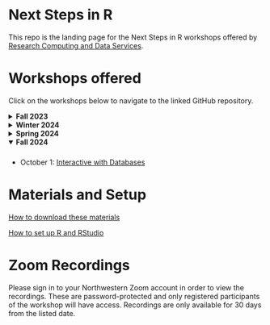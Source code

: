 # Next Steps in R

This repo is the landing page for the Next Steps in R workshops offered by [Research Computing and Data Services](https://www.it.northwestern.edu/departments/it-services-support/research/).

# Workshops offered

Click on the workshops below to navigate to the linked GitHub repository.

<details>
  <summary><b>Fall 2023</b></summary>

  ###
  * October 10: [RStudio projects and other special features of the app](https://github.com/hscarter/RStudio_Workshop) 
  * October 17: [Using Git in RStudio for version control](https://github.com/nuitrcs/git-RStudio)
  * October 24: [Making multi-panel figures with ggplot2](https://github.com/hscarter/Multipanel_Figures_Workshop)
  * October 31: [Applying themes in ggplot2](https://github.com/hscarter/ggplot2_Themes_Workshop)
  * November 7: [Writing your own functions](https://github.com/ritika-giri/R-workshop-writing-your-own-functions)
  * November 14: [Intro to parallel processing](https://github.com/ritika-giri/R-workshop-intro-to-parallel-processing)
</details>

<details>
  <summary><b>Winter 2024</b></summary>

  ###
  * January 9: [Intro to bench](https://github.com/nuitrcs/NSIR-IntroToBench)
    * Recording [here](https://northwestern.zoom.us/rec/share/rgVxfTaRx1BiY8kmhL5EYlLWBrFKCKeqOlwyyOLBBUVDF-bh-taX4fkLyNTKG7_C.9wnP_mqt3CnkmG0C)
  * January 16: [Intro to Shiny](https://github.com/nuitrcs/IntroToRShiny)
    * Recording [here](https://northwestern.zoom.us/rec/share/wcuRG1besyEMKlT0hjmrfGbcQ0D6brY-aVXc0C5uEWtZfz5iWpx9p74EQP7qLQ7J.M4PGk4yf5nUNncBV)
  * January 23: [Intro to Flexdashboard](https://github.com/nuitrcs/IntroToFlexdashboard)
    * Recording [here](https://northwestern.zoom.us/rec/share/p09zRwTHbbJO1O-Uks8pbj-_0TWNQJHy9SjOFlWeCk_QICrYF_ICVfZnjmdwL_pa.5wh6k3fIZFQpEyHy)
  * January 30: [Intro to linear mixed effects models (lme4)](https://github.com/nuitrcs/mixed_models)
    * Recording [here](https://northwestern.zoom.us/rec/share/THGQks4WonRAxRE0rGUIt4lfUnXzU-9kOncOD5UMckDhCMu7UJn550q8dMUGoopv.uOWwFwJRDqD_0Dd5)
  * February 6: [Debugging tools](https://github.com/nuitrcs/debuggingWithR)
    * Recording [here](https://northwestern.zoom.us/rec/share/I9zmxn9Ih4Us7fc21einGXpIZ7xMDY76EdRngknD5b2urmTfjZwGsLyLekfo5k6s.3VnqStoWswa5kPxW)
  * February 13: [Intro to Quarto](https://github.com/nuitrcs/IntroToQuarto)
    * Recording [here](https://northwestern.zoom.us/rec/share/oSWtRLnrVV8UN7AdXDyC5zDf1ZGN-D9d4iHnSHPySuXHTnOQRvlWqfIsIGOoL_QR.SGqyAsIetYnC-3GF)
  * February 20: [Package Management in R](https://github.com/nuitrcs/NSIR-package-management)
    * Recording [here](https://northwestern.zoom.us/rec/share/6LtJEbor8fAahObtWuRLvlM0oK9pMGG-II1pDuDOqtl_tpsxSGUuFmwVjEgiqrzH.y7V6V5vCGoZCe709)
  * February 27: [Bootstrapping with R](https://github.com/nuitrcs/NSIR-bootstrapping)
    * Recording [here](https://northwestern.zoom.us/rec/share/wJIRGSUfwxdr0Kbb-1naWJ81489rWjl9mkK5kc9Qh-aeOoxrMLfLnkIoCLmvkiwI.CwxUF7sUf-iEstxM)
  * March 5: [Handling Missingness with R](https://github.com/nuitrcs/NSIR-handling-missingness)
    * Recording [here](https://northwestern.zoom.us/rec/share/057whOEyIIDB04b785c3uqQzPjIJOClzqOWQPb37VW4PpRbMSgU74wH3xuCyke4Y.NwIczQgoq6rZPIDG)
</details>

<details>
  <summary><b>Spring 2024</b></summary>

  ###
* April 9: [Creating Publishable Tables in R Markdown with flextable](https://github.com/nuitrcs/NSIR-flextable)
    * Recording [here](https://northwestern.zoom.us/rec/share/ulmknXA_UszEUuKnVeMPoY7hSHKKeAHRM7IWz9DVCRZ6CTwvgDaMXOXhh2gBqp9I.gM7xQJkpOsTChnla)
* April 16: [Predictive modeling with tidymodels: day 1](https://github.com/nuitrcs/tidymodels)
    * Recording [here](https://northwestern.zoom.us/rec/share/JHo_av-07nlAUn9D__44Hpl30f_EVZNGyLjUjTt2NvdKLcpt3seoerwdKCM1V_RD.BaLtMRdLNH49Brz6)
* April 23: [Predictive modeling with tidymodels: day 2](https://github.com/nuitrcs/tidymodels)
    * Recording [here](https://northwestern.zoom.us/rec/share/d_V_BpXh9Et04cjZCbtOigMXd3bI6p4RnIa_htVqaRlusElFeXdbyJe72fbgQDi1.04dmBwQzEGtlHDvK)
* April 30: [Working with Excel Files](https://github.com/nuitrcs/working-with-Excel-files)
    * Recording [here](https://northwestern.zoom.us/rec/share/aayIOBqwAbowhtAzYlJsae5TaWn7RqFnPLl-NEZRYyUI1tUbcCwHjfGFv9hk05LT.YU0jASWCRVCSeykJ)
* May 7: [Interacting with Databases](https://github.com/nuitrcs/NSIR-interact-with-database)
    * Recording [here](https://northwestern.zoom.us/rec/share/O_48LZmdnUtwrwofOlyYPFt3JyH_3pPinw8BleA8_AtD09TOpRibrDuH8lLFHlJH.ZWHe3UB2aMwZUhRl)
* May 14: [Scraping with Rvest](https://github.com/nuitrcs/web_scraping_r)
    * Recording [here](https://northwestern.zoom.us/rec/share/2WcqobuWd0YYCBIWJLhaaAPhRvLlaslrTXTtxAKpvyFd9OMV63ZuUvDBczS6-nGA.wmL9Rc424OJ8uy3s)
* May 21: [Writing Reusable R code](https://github.com/nuitrcs/NSIR-writing-reusable-code)
    * Recording [here](https://northwestern.zoom.us/rec/share/UkX5Yf9azfuH01KrrE6CoAp_rwRKx6iTHu3ZpJbbidicf7dQXg94n_aGWKCzno0i.9lMGefs1ff1oY6_3)

</details>

<details open>
  <summary><b>Fall 2024</b></summary>

  ###
* October 1: [Interactive with Databases](https://github.com/nuitrcs/NSIR-interact-with-database)


</details>

# Materials and Setup

[How to download these materials](https://sites.northwestern.edu/researchcomputing/resources/downloading-from-github/)

[How to set up R and RStudio](https://sites.northwestern.edu/researchcomputing/resources/r-and-rstudio/)

# Zoom Recordings

Please sign in to your Northwestern Zoom account in order to view the recordings. These are password-protected and only registered participants of the workshop will have access. Recordings are only available for 30 days from the listed date. 
